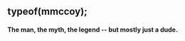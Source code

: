 <!--
<section>
    <pre><code data-trim>
typeof(mmccoy);
"dude"
    </code></pre>
</section> -->

## typeof(mmccoy);

#### The man, the myth, the legend -- but mostly just a dude.